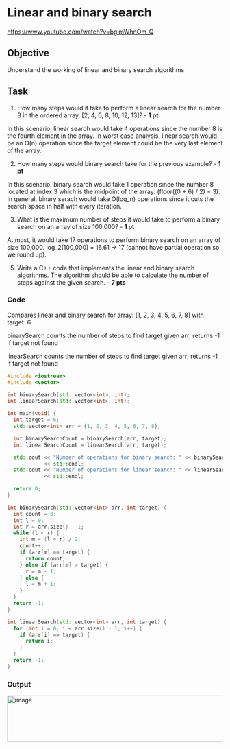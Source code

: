 # Linear and binary search

https://www.youtube.com/watch?v=bgimWhnOm_Q

## Objective
Understand the working of linear and binary search algorithms

## Task
1. How many steps would it take to perform a linear search for the number 8 in the ordered array, [2, 4, 6, 8, 10, 12, 13]? - **1 pt**

In this scenario, linear search would take 4 operations since the number 8 is the fourth element in the array. In worst case analysis, linear search would be an O(n) operation since the target element could be the very last element of the array.  

2. How many steps would binary search take for the previous example? - **1 pt**

In this scenario, binary search would take 1 operation since the number 8 located at index 3 which is the midpoint of the array: (floor((0 + 6) / 2) = 3). In general, binary serach would take O(log_n) operations since it cuts the search space in half with every iteration.

3. What is the maximum number of steps it would take to perform a binary search on an array of size 100,000? - **1 pt**

At most, it would take 17 operations to perform binary search on an array of size 100,000.  log_2(100,000) = 16.61 -> 17 (cannot have partial operation so we round up).
  
5. Write a C++ code that implements the linear and binary search algorithms. The algorithm should be able to calculate the number of steps against the given search. - **7 pts**

### Code

Compares linear and binary search for array: [1, 2, 3, 4, 5, 6, 7, 8] with target: 6

binarySearch counts the number of steps to find target given arr; returns -1 if target not found

linearSearch counts the number of steps to find target given arr; returns -1 if target not found

```cpp
#include <iostream>
#include <vector>

int binarySearch(std::vector<int>, int);
int linearSearch(std::vector<int>, int);

int main(void) {
  int target = 6;
  std::vector<int> arr = {1, 2, 3, 4, 5, 6, 7, 8};

  int binarySearchCount = binarySearch(arr, target);
  int linearSearchCount = linearSearch(arr, target);

  std::cout << "Number of operations for binary search: " << binarySearchCount
            << std::endl;
  std::cout << "Number of operations for linear search: " << linearSearchCount
            << std::endl;

  return 0;
}

int binarySearch(std::vector<int> arr, int target) {
  int count = 0;
  int l = 0;
  int r = arr.size() - 1;
  while (l < r) {
    int m = (l + r) / 2;
    count++;
    if (arr[m] == target) {
      return count;
    } else if (arr[m] > target) {
      r = m - 1;
    } else {
      l = m + 1;
    }
  }
  return -1;
}

int linearSearch(std::vector<int> arr, int target) {
  for (int i = 0; i < arr.size() - 1; i++) {
    if (arr[i] == target) {
      return i;
    }
  }
  return -1;
}
```
### Output
<img width="753" height="109" alt="image" src="https://github.com/user-attachments/assets/c86bce42-4b9d-4363-a2dc-7d9619b9a551" />


